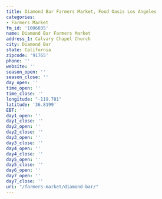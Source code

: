 ```yaml
---
title: Diamond Bar Farmers Market, Food Oasis Los Angeles
categories:
- Farmers Market
fm_id: '1006035'
name: Diamond Bar Farmers Market
address_1: Calvary Chapel Church
city: Diamond Bar
state: California
zipcode: '91765'
phone: ''
website: ''
season_open: ''
season_close: ''
day_open: ''
time_open: ''
time_close: ''
longitude: "-119.781"
latitude: '36.8199'
EBT: ''
day1_open: ''
day1_close: ''
day2_open: ''
day2_close: ''
day3_open: ''
day3_close: ''
day4_open: ''
day4_close: ''
day5_open: ''
day5_close: ''
day6_open: ''
day7_open: ''
day7_close: ''
uri: "/farmers-market/diamond-bar/"
---
```


